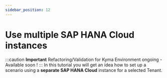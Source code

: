 ```yaml
---
sidebar_position: 12
---
```

# Use multiple SAP HANA Cloud instances

:::caution **Important** 
Refactoring/Validation for Kyma Environment ongoing - Available soon !
:::
In this tutorial you will get an idea how to set up a scenario using a **separate SAP HANA Cloud** instance for a selected Tenant.